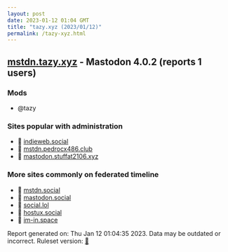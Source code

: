 ```yaml
---
layout: post
date: 2023-01-12 01:04 GMT
title: "tazy.xyz (2023/01/12)"
permalink: /tazy-xyz.html
---
```



## [mstdn.tazy.xyz](https://mstdn.tazy.xyz) - Mastodon 4.0.2 (reports 1 users)

### Mods
 * @tazy

### Sites popular with administration

* 🐘 [indieweb.social](/indieweb-social.html)
* 🐘 [mstdn.pedrocx486.club](/mstdn-pedrocx486-club.html)
* 🐘 [mastodon.stuffat2106.xyz](/mastodon-stuffat2106-xyz.html)

### More sites commonly on federated timeline

* 🐘 [mstdn.social](/mstdn-social.html)
* 🐘 [mastodon.social](/mastodon-social.html)
* 🐘 [social.lol](/social-lol.html)
* 🐘 [hostux.social](/hostux-social.html)
* 🐘 [im-in.space](/im-in-space.html)

Report generated on: Thu Jan 12 01:04:35 2023. Data may be outdated or incorrect.
Ruleset version: [🧁](/version-cupcake)
